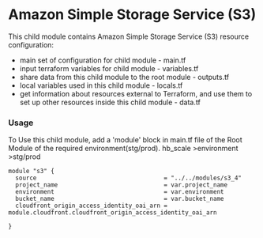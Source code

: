 # Amazon Simple Storage Service (S3)

This child module contains Amazon Simple Storage Service (S3) resource configuration:

- main set of configuration for child module - main.tf
- input terraform variables for child module - variables.tf
- share data from this child module to the root module - outputs.tf
- local variables used in this child module - locals.tf
- get information about resources external to Terraform, and use them to set up other resources inside this child module - data.tf

### Usage

To Use this child module, add a 'module' block in main.tf file of the Root Module of the required environment(stg/prod).
hb_scale >environment >stg/prod

```hcl
module "s3" {
  source                                    = "../../modules/s3_4"
  project_name                              = var.project_name
  environment                               = var.environment
  bucket_name                               = var.bucket_name
  cloudfront_origin_access_identity_oai_arn = module.cloudfront.cloudfront_origin_access_identity_oai_arn

}
```
